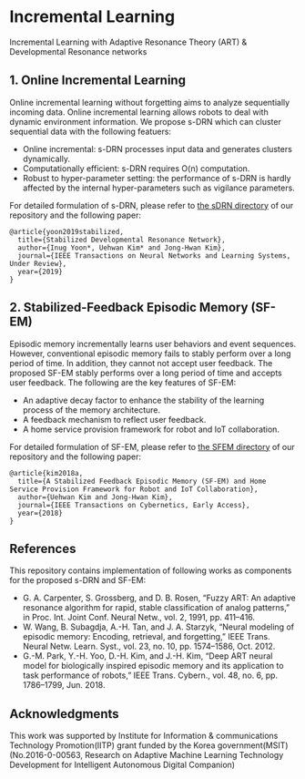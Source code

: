 # Incremental Learning
Incremental Learning with Adaptive Resonance Theory (ART) & Developmental Resonance networks

## 1. Online Incremental Learning
Online incremental learning without forgetting aims to analyze sequentially incoming data.
Online incremental learning allows robots to deal with dynamic environment information.
We propose s-DRN which can cluster sequential data with the following featuers:

- Online incremental: s-DRN processes input data and generates clusters dynamically.
- Computationally efficient: s-DRN requires O(n) computation.
- Robust to hyper-parameter setting: the performance of s-DRN is hardly affected by the internal hyper-parameters such as vigilance parameters.

For detailed formulation of s-DRN, please refer to [the sDRN directory](sDRN) of our repository and the following paper:

```
@article{yoon2019stabilized,
  title={Stabilized Developmental Resonance Network},
  author={Inug Yoon*, Uehwan Kim* and Jong-Hwan Kim},
  journal={IEEE Transactions on Neural Networks and Learning Systems, Under Review},
  year={2019}
}
```

## 2. Stabilized-Feedback Episodic Memory (SF-EM)
Episodic memory incrementally learns user behaviors and event sequences.
However, conventional episodic memory fails to stably perform over a long period of time.
In addition, they cannot not accept user feedback.
The proposed SF-EM stably performs over a long period of time and accepts user feedback.
The following are the key features of SF-EM:

- An adaptive decay factor to enhance the stability of the learning process of the memory architecture.
- A feedback mechanism to reflect user feedback.
- A home service provision framework for robot and IoT collaboration.

For detailed formulation of SF-EM, please refer to [the SFEM directory](SFEM) of our repository and the following paper:
```
@article{kim2018a,
  title={A Stabilized Feedback Episodic Memory (SF-EM) and Home Service Provision Framework for Robot and IoT Collaboration},
  author={Uehwan Kim and Jong-Hwan Kim},
  journal={IEEE Transactions on Cybernetics, Early Access},
  year={2018}
}
```

## References
This repository contains implementation of following works as components for the proposed s-DRN and SF-EM:
- G. A. Carpenter, S. Grossberg, and D. B. Rosen, “Fuzzy ART: An adaptive resonance algorithm for rapid, stable classification of analog patterns,” in Proc. Int. Joint Conf. Neural Netw., vol. 2, 1991, pp. 411–416.
- W. Wang, B. Subagdja, A.-H. Tan, and J. A. Starzyk, “Neural modeling of episodic memory: Encoding, retrieval, and forgetting,” IEEE Trans. Neural Netw. Learn. Syst., vol. 23, no. 10, pp. 1574–1586, Oct. 2012.
- G.-M. Park, Y.-H. Yoo, D.-H. Kim, and J.-H. Kim, “Deep ART neural model for biologically inspired episodic memory and its application to task performance of robots,” IEEE Trans. Cybern., vol. 48, no. 6, pp. 1786–1799, Jun. 2018.

## Acknowledgments
This work was supported by Institute for Information & communications Technology Promotion(IITP) grant funded by the Korea government(MSIT)
(No.2016-0-00563, Research on Adaptive Machine Learning Technology Development for Intelligent Autonomous Digital Companion)